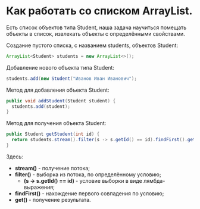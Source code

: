 # Как работать со списком ArrayList.

Есть список объектов типа Student, наша задача научиться помещать объекты в список, извлекать объекты с определёнными свойствами.

Создание пустого списка, с названием students, объектов Student:
```Java
ArrayList<Student> students = new ArrayList<>();
```

Добавление нового объекта типа Student:

```Java
students.add(new Student("Иванов Иван Иванович");
```
Метод для добавления объекта Student:
```Java
public void addStudent(Student student) {
  students.add(student);
}
```

Метод для получения объекта Student:

```Java
public Student getStudent(int id) {
  return students.stream().filter(s -> s.getId() == id).findFirst().get();
}
```

Здесь:
- **stream()** - получение потока;
- **filter()** - выборка из потока, по определённому условию;
  - **(s -> s.getId() == id)** - условие выборки в виде лямбда-выражения;
- **findFirst()** - нахождение первого совпадения по условию;
- **get()** - получение результата.
